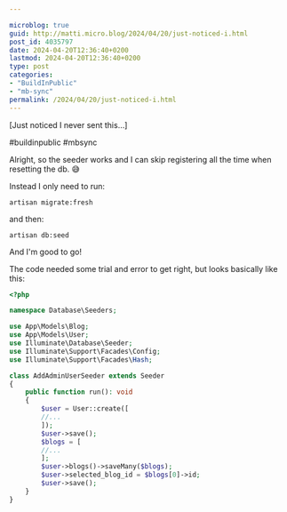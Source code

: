 ```yaml
---

microblog: true
guid: http://matti.micro.blog/2024/04/20/just-noticed-i.html
post_id: 4035797
date: 2024-04-20T12:36:40+0200
lastmod: 2024-04-20T12:36:40+0200
type: post
categories:
- "BuildInPublic"
- "mb-sync"
permalink: /2024/04/20/just-noticed-i.html
---
```

[Just noticed I never sent this…]

#buildinpublic #mbsync

Alright, so the seeder works and I can skip registering all the time when resetting the db.  😅

Instead I only need to run:

```
artisan migrate:fresh
```

and then:

```
artisan db:seed
```

And I'm good to go!

The code needed some trial and error to get right, but looks basically like this:

```php
<?php

namespace Database\Seeders;

use App\Models\Blog;
use App\Models\User;
use Illuminate\Database\Seeder;
use Illuminate\Support\Facades\Config;
use Illuminate\Support\Facades\Hash;

class AddAdminUserSeeder extends Seeder
{
    public function run(): void
    {
        $user = User::create([
		//...
        ]);
        $user->save();
        $blogs = [
		//...
        ];
        $user->blogs()->saveMany($blogs);
        $user->selected_blog_id = $blogs[0]->id;
        $user->save();
    }
}

```
